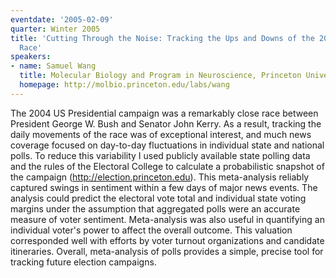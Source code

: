 ```yaml
---
eventdate: '2005-02-09'
quarter: Winter 2005
title: 'Cutting Through the Noise: Tracking the Ups and Downs of the 2004 Presidential
  Race'
speakers:
- name: Samuel Wang
  title: Molecular Biology and Program in Neuroscience, Princeton University
  homepage: http://molbio.princeton.edu/labs/wang
---
```

The 2004 US Presidential campaign was a remarkably close race between President George W. Bush and Senator John Kerry. As a result, tracking the daily movements of the race was of exceptional interest, and much news coverage focused on day-to-day fluctuations in individual state and national polls. To reduce this variability I used publicly available state polling data and the rules of the Electoral College to calculate a probabilistic snapshot of the campaign (http://election.princeton.edu). This meta-analysis reliably captured swings in sentiment within a few days of major news events. The analysis could predict the electoral vote total and individual state voting margins under the assumption that aggregated polls were an accurate measure of voter sentiment. Meta-analysis was also useful in quantifying an individual voter's power to affect the overall outcome. This valuation corresponded well with efforts by voter turnout organizations and candidate itineraries. Overall, meta-analysis of polls provides a simple, precise tool for tracking future election campaigns.
